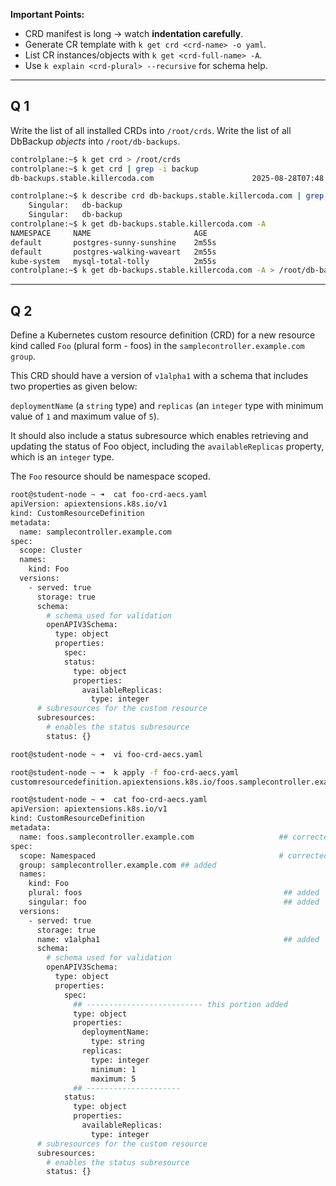 **Important Points:**

- CRD manifest is long → watch **indentation carefully**.
- Generate CR template with `k get crd <crd-name> -o yaml`.
- List CR instances/objects with `k get <crd-full-name> -A`.
- Use `k explain <crd-plural> --recursive` for schema help.
  
---

## Q 1

Write the list of all installed CRDs into `/root/crds`. Write the list of all DbBackup *objects* into `/root/db-backups`.

```bash
controlplane:~$ k get crd > /root/crds
controlplane:~$ k get crd | grep -i backup
db-backups.stable.killercoda.com                      2025-08-28T07:48:31Z

controlplane:~$ k describe crd db-backups.stable.killercoda.com | grep -i singular
    Singular:   db-backup
    Singular:   db-backup
controlplane:~$ k get db-backups.stable.killercoda.com -A
NAMESPACE     NAME                       AGE
default       postgres-sunny-sunshine    2m55s
default       postgres-walking-waveart   2m55s
kube-system   mysql-total-tolly          2m55s
controlplane:~$ k get db-backups.stable.killercoda.com -A > /root/db-backups
```

---

## Q 2
Define a Kubernetes custom resource definition (CRD) for a new resource kind called `Foo` (plural form - foos) in the `samplecontroller.example.com group`.

This CRD should have a version of `v1alpha1` with a schema that includes two properties as given below:

`deploymentName` (a `string` type) and `replicas` (an `integer` type with minimum value of `1` and maximum value of `5`).

It should also include a status subresource which enables retrieving and updating the status of Foo object, including the `availableReplicas` property, which is an `integer` type.

The `Foo` resource should be namespace scoped.

```bash
root@student-node ~ ➜  cat foo-crd-aecs.yaml 
apiVersion: apiextensions.k8s.io/v1
kind: CustomResourceDefinition
metadata:
  name: samplecontroller.example.com
spec:
  scope: Cluster
  names:
    kind: Foo
  versions:
    - served: true
      storage: true
      schema:
        # schema used for validation
        openAPIV3Schema:
          type: object
          properties:
            spec:
            status:
              type: object
              properties:
                availableReplicas:
                  type: integer
      # subresources for the custom resource
      subresources:
        # enables the status subresource
        status: {}

root@student-node ~ ➜  vi foo-crd-aecs.yaml 

root@student-node ~ ➜  k apply -f foo-crd-aecs.yaml 
customresourcedefinition.apiextensions.k8s.io/foos.samplecontroller.example.com created

root@student-node ~ ➜  cat foo-crd-aecs.yaml 
apiVersion: apiextensions.k8s.io/v1
kind: CustomResourceDefinition
metadata:
  name: foos.samplecontroller.example.com                   ## corrected
spec:
  scope: Namespaced                                         # corrected
  group: samplecontroller.example.com ## added
  names:
    kind: Foo
    plural: foos                                             ## added
    singular: foo                                            ## added
  versions:
    - served: true
      storage: true
      name: v1alpha1                                         ## added
      schema:
        # schema used for validation
        openAPIV3Schema:
          type: object
          properties:
            spec:
              ## -------------------------- this portion added
              type: object
              properties:
                deploymentName:
                  type: string
                replicas:
                  type: integer
                  minimum: 1
                  maximum: 5
              ## ---------------------
            status:
              type: object
              properties:
                availableReplicas:
                  type: integer
      # subresources for the custom resource
      subresources:
        # enables the status subresource
        status: {}
```

